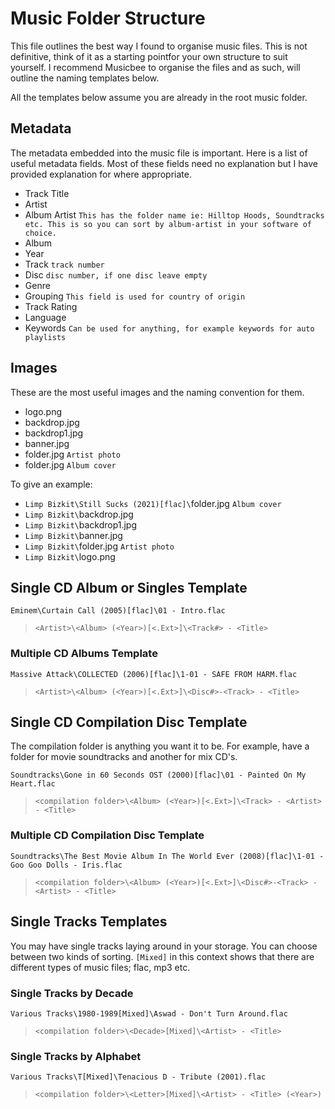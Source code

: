 # Music Folder Structure
This file outlines the best way I found to organise music files. This is not definitive, think of it as a starting pointfor your own structure to suit yourself. I recommend Musicbee to organise the files and as such, will outline the naming templates below.

All the templates below assume you are already in the root music folder.
## Metadata
The metadata embedded into the music file is important. Here is a list of useful metadata fields. Most of these fields need no explanation but I have provided explanation for where appropriate.
* Track Title
* Artist
* Album Artist `This has the folder name ie: Hilltop Hoods, Soundtracks etc. This is so you can sort by album-artist in your software of choice.`
* Album
* Year
* Track `track number`
* Disc `disc number, if one disc leave empty`
* Genre
* Grouping `This field is used for country of origin`
* Track Rating
* Language
* Keywords `Can be used for anything, for example keywords for auto playlists`
## Images
These are the most useful images and the naming convention for them.
* logo.png
* backdrop.jpg
* backdrop1.jpg
* banner.jpg
* folder.jpg `Artist photo`
* folder.jpg `Album cover`

To give an example:
* `Limp Bizkit\Still Sucks (2021)[flac]\`folder.jpg `Album cover`
* `Limp Bizkit\`backdrop.jpg
* `Limp Bizkit\`backdrop1.jpg
* `Limp Bizkit\`banner.jpg
* `Limp Bizkit\`folder.jpg `Artist photo`
* `Limp Bizkit\`logo.png
## Single CD Album or Singles Template
`Eminem\Curtain Call (2005)[flac]\01 - Intro.flac`
> `<Artist>\<Album> (<Year>)[<.Ext>]\<Track#> - <Title>`
### Multiple CD Albums Template
`Massive Attack\COLLECTED (2006)[flac]\1-01 - SAFE FROM HARM.flac`
> `<Artist>\<Album> (<Year>)[<.Ext>]\<Disc#>-<Track> - <Title>`
## Single CD Compilation Disc Template
The compilation folder is anything you want it to be. For example, have a folder for movie soundtracks and another for mix CD's.

`Soundtracks\Gone in 60 Seconds OST (2000)[flac]\01 - Painted On My Heart.flac`
> `<compilation folder>\<Album> (<Year>)[<.Ext>]\<Track> - <Artist> - <Title>`
### Multiple CD Compilation Disc Template
`Soundtracks\The Best Movie Album In The World Ever (2008)[flac]\1-01 - Goo Goo Dolls - Iris.flac`
> `<compilation folder>\<Album> (<Year>)[<.Ext>]\<Disc#>-<Track> - <Artist> - <Title>`
## Single Tracks Templates
You may have single tracks laying around in your storage. You can choose between two kinds of sorting. `[Mixed]` in this context shows that there are different types of music files; flac, mp3 etc.
### Single Tracks by Decade
`Various Tracks\1980-1989[Mixed]\Aswad - Don't Turn Around.flac`
> `<compilation folder>\<Decade>[Mixed]\<Artist> - <Title>`
### Single Tracks by Alphabet
`Various Tracks\T[Mixed]\Tenacious D - Tribute (2001).flac`
> `<compilation folder>\<Letter>[Mixed]\<Artist> - <Title> (<Year>)`
